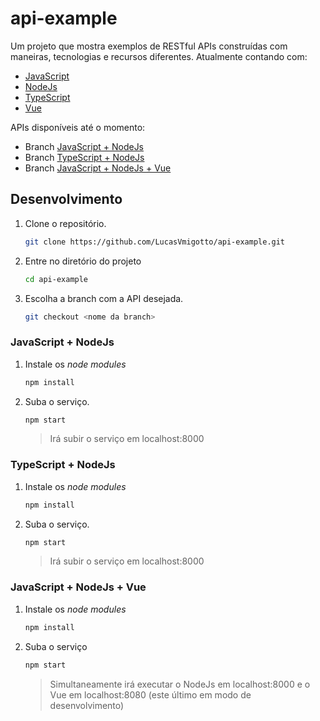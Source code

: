 # api-example

Um projeto que mostra exemplos de RESTful APIs construídas com maneiras, tecnologias e recursos diferentes. Atualmente contando com:

* [JavaScript](https://goo.gl/yUCHeG)
* [NodeJs](https://goo.gl/nZ9eqf)
* [TypeScript](https://goo.gl/U1TWdw)
* [Vue](https://goo.gl/rgKjAa)

APIs disponíveis até o momento:

* Branch [JavaScript + NodeJs](https://goo.gl/pxm1EU)
* Branch [TypeScript + NodeJs](https://goo.gl/5D9Bny)
* Branch [JavaScript + NodeJs + Vue](https://goo.gl/C8WJjo)

## Desenvolvimento

1. Clone o repositório.

    ```bash
    git clone https://github.com/LucasVmigotto/api-example.git
    ```

2. Entre no diretório do projeto

    ```bash
    cd api-example
    ```

3. Escolha a branch com a API desejada.

    ```bash
    git checkout <nome da branch>
    ```

### JavaScript + NodeJs

1. Instale os _node modules_

    ```bash
    npm install
    ```

2. Suba o serviço.

    ```bash
    npm start
    ```

    > Irá subir o serviço em localhost:8000

### TypeScript + NodeJs

1. Instale os _node modules_

    ```bash
    npm install
    ```

2. Suba o serviço.

    ```bash
    npm start
    ```

    > Irá subir o serviço em localhost:8000

### JavaScript + NodeJs + Vue

1. Instale os _node modules_

    ```bash
    npm install
    ```

2. Suba o serviço

    ```bash
    npm start
    ```

    > Simultaneamente irá executar o NodeJs em localhost:8000 e o Vue em localhost:8080 (este último em modo de desenvolvimento)
